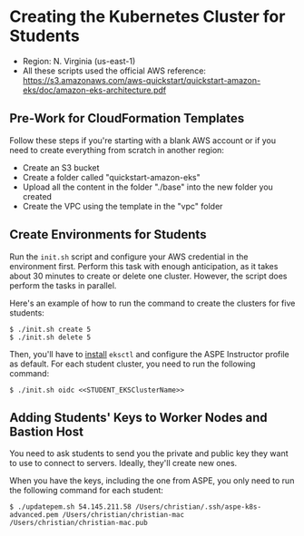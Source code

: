 # Creating the Kubernetes Cluster for Students

- Region: N. Virginia (us-east-1)
- All these scripts used the official AWS reference: https://s3.amazonaws.com/aws-quickstart/quickstart-amazon-eks/doc/amazon-eks-architecture.pdf

## Pre-Work for CloudFormation Templates

Follow these steps if you're starting with a blank AWS account or if you need to create everything from scratch in another region:

- Create an S3 bucket
- Create a folder called "quickstart-amazon-eks"
- Upload all the content in the folder "./base" into the new folder you created
- Create the VPC using the template in the "vpc" folder

## Create Environments for Students

Run the `init.sh` script and configure your AWS credential in the environment first. Perform this task with enough anticipation, as it takes about 30 minutes to create or delete one cluster. However, the script does perform the tasks in parallel. 

Here's an example of how to run the command to create the clusters for five students:

```
$ ./init.sh create 5
$ ./init.sh delete 5
```

Then, you'll have to [install](https://docs.aws.amazon.com/eks/latest/userguide/eksctl.html#installing-eksctl) `eksctl` and configure the ASPE Instructor profile as default. For each student cluster, you need to run the following command:

```
$ ./init.sh oidc <<STUDENT_EKSClusterName>>
```

## Adding Students' Keys to Worker Nodes and Bastion Host

You need to ask students to send you the private and public key they want to use to connect to servers. Ideally, they'll create new ones.

When you have the keys, including the one from ASPE, you only need to run the following command for each student:

```
$ ./updatepem.sh 54.145.211.58 /Users/christian/.ssh/aspe-k8s-advanced.pem /Users/christian/christian-mac /Users/christian/christian-mac.pub
```
